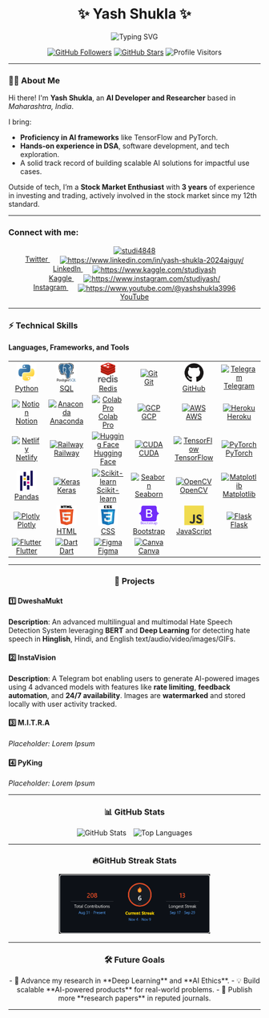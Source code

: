 <h1 align="center">✨ Yash Shukla ✨</h1>

<p align="center">
    <img src="https://readme-typing-svg.herokuapp.com?font=Fira+Code&size=24&duration=3000&pause=1000&color=00FFFF&center=true&width=600&lines=AI+Developer+and+Researcher;Creating+Solutions+for+a+Smarter+Tomorrow" alt="Typing SVG">
</p>

<p align="center">
    <a href="https://github.com/StudiYash"><img src="https://img.shields.io/github/followers/StudiYash?style=social" alt="GitHub Followers"></a>
    <a href="https://github.com/StudiYash"><img src="https://img.shields.io/github/stars/StudiYash?style=social" alt="GitHub Stars"></a>
    <img src="https://visitor-badge.laobi.icu/badge?page_id=StudiYash" alt="Profile Visitors">
</p>

---

### 👨‍💻 **About Me**
Hi there! I'm **Yash Shukla**, an **AI Developer and Researcher** based in *Maharashtra, India*.   

I bring:
- **Proficiency in AI frameworks** like TensorFlow and PyTorch.
- **Hands-on experience in DSA**, software development, and tech exploration.
- A solid track record of building scalable AI solutions for impactful use cases.

Outside of tech, I’m a **Stock Market Enthusiast** with **3 years** of experience in investing and trading, actively involved in the stock market since my 12th standard.

---

<h3>Connect with me:</h3>
<p align="center">
  <a href="https://twitter.com/studi4848" target="blank">
    <img align="center" src="https://raw.githubusercontent.com/rahuldkjain/github-profile-readme-generator/master/src/images/icons/Social/twitter.svg" alt="studi4848" height="40" width="40" />
    <br />Twitter
  </a>&nbsp;&nbsp;&nbsp;&nbsp;
  <a href="https://linkedin.com/in/https://www.linkedin.com/in/yash-shukla-2024aiguy/" target="blank">
    <img align="center" src="https://raw.githubusercontent.com/rahuldkjain/github-profile-readme-generator/master/src/images/icons/Social/linked-in-alt.svg" alt="https://www.linkedin.com/in/yash-shukla-2024aiguy/" height="40" width="40" />
    <br />LinkedIn
  </a>&nbsp;&nbsp;&nbsp;&nbsp;
  <a href="https://kaggle.com/https://www.kaggle.com/studiyash" target="blank">
    <img align="center" src="https://raw.githubusercontent.com/rahuldkjain/github-profile-readme-generator/master/src/images/icons/Social/kaggle.svg" alt="https://www.kaggle.com/studiyash" height="40" width="40" />
    <br />Kaggle
  </a>&nbsp;&nbsp;&nbsp;&nbsp;
  <a href="https://instagram.com/https://www.instagram.com/studiyash/" target="blank">
    <img align="center" src="https://raw.githubusercontent.com/rahuldkjain/github-profile-readme-generator/master/src/images/icons/Social/instagram.svg" alt="https://www.instagram.com/studiyash/" height="40" width="40" />
    <br />Instagram
  </a>&nbsp;&nbsp;&nbsp;&nbsp;
  <a href="https://www.youtube.com/c/https://www.youtube.com/@yashshukla3996" target="blank">
    <img align="center" src="https://raw.githubusercontent.com/rahuldkjain/github-profile-readme-generator/master/src/images/icons/Social/youtube.svg" alt="https://www.youtube.com/@yashshukla3996" height="40" width="40" />
    <br />YouTube
  </a>
</p>

---

<h3 align="left">⚡ Technical Skills</h3>
<h4 align="left">Languages, Frameworks, and Tools</h4>

<div align="center">
  <table>
    <!-- Row 1 -->
    <tr>
      <td align="center" width="96">
        <a href="https://www.python.org" target="_blank">
          <img src="https://raw.githubusercontent.com/devicons/devicon/master/icons/python/python-original.svg" alt="Python" width="40" height="40" />
          <br>Python
        </a>
      </td>
      <td align="center" width="96">
        <a href="https://www.postgresql.org" target="_blank">
          <img src="https://raw.githubusercontent.com/devicons/devicon/master/icons/postgresql/postgresql-original-wordmark.svg" alt="SQL" width="40" height="40" />
          <br>SQL
        </a>
      </td>
      <td align="center" width="96">
        <a href="https://redis.io" target="_blank">
          <img src="https://raw.githubusercontent.com/devicons/devicon/master/icons/redis/redis-original-wordmark.svg" alt="Redis" width="40" height="40" />
          <br>Redis
        </a>
      </td>
      <td align="center" width="96">
        <a href="https://git-scm.com/" target="_blank">
          <img src="https://www.vectorlogo.zone/logos/git-scm/git-scm-icon.svg" alt="Git" width="40" height="40" />
          <br>Git
        </a>
      </td>
      <td align="center" width="96">
        <a href="https://github.com" target="_blank">
          <img src="https://raw.githubusercontent.com/devicons/devicon/master/icons/github/github-original.svg" alt="GitHub" width="40" height="40" />
          <br>GitHub
        </a>
      </td>
      <td align="center" width="96">
        <a href="https://telegram.org/" target="_blank">
          <img src="https://www.vectorlogo.zone/logos/telegram/telegram-icon.svg" alt="Telegram" width="40" height="40" />
          <br>Telegram
        </a>
      </td>
    </tr>
    <!-- Row 2 -->
    <tr>
      <td align="center" width="96">
        <a href="https://www.notion.so" target="_blank">
          <img src="https://upload.wikimedia.org/wikipedia/commons/4/45/Notion_app_logo.png" alt="Notion" width="40" height="40" />
          <br>Notion
        </a>
      </td>
      <td align="center" width="96">
        <a href="https://www.anaconda.com" target="_blank">
          <img src="https://www.vectorlogo.zone/logos/anaconda/anaconda-icon.svg" alt="Anaconda" width="40" height="40" />
          <br>Anaconda
        </a>
      </td>
      <td align="center" width="96">
        <a href="https://colab.research.google.com" target="_blank">
          <img src="https://www.vectorlogo.zone/logos/google_colab/google_colab-icon.svg" alt="Colab Pro" width="40" height="40" />
          <br>Colab Pro
        </a>
      </td>
      <td align="center" width="96">
        <a href="https://cloud.google.com" target="_blank">
          <img src="https://www.vectorlogo.zone/logos/google_cloud/google_cloud-icon.svg" alt="GCP" width="40" height="40" />
          <br>GCP
        </a>
      </td>
      <td align="center" width="96">
        <a href="https://aws.amazon.com/" target="_blank">
          <img src="https://www.vectorlogo.zone/logos/amazon_aws/amazon_aws-icon.svg" alt="AWS" width="40" height="40" />
          <br>AWS
        </a>
      </td>
      <td align="center" width="96">
        <a href="https://www.heroku.com" target="_blank">
          <img src="https://www.vectorlogo.zone/logos/heroku/heroku-icon.svg" alt="Heroku" width="40" height="40" />
          <br>Heroku
        </a>
      </td>
    </tr>
    <!-- Row 3 -->
    <tr>
      <td align="center" width="96">
        <a href="https://www.netlify.com" target="_blank">
          <img src="https://www.vectorlogo.zone/logos/netlify/netlify-icon.svg" alt="Netlify" width="40" height="40" />
          <br>Netlify
        </a>
      </td>
      <td align="center" width="96">
        <a href="https://railway.app" target="_blank">
          <img src="https://railway.app/brand/logo-light.png" alt="Railway" width="40" height="40" />
          <br>Railway
        </a>
      </td>
      <td align="center" width="96">
        <a href="https://huggingface.co" target="_blank">
          <img src="https://huggingface.co/front/assets/huggingface_logo.svg" alt="Hugging Face" width="40" height="40" />
          <br>Hugging Face
        </a>
      </td>
      <td align="center" width="96">
        <a href="https://developer.nvidia.com/cuda-zone" target="_blank">
          <img src="https://www.vectorlogo.zone/logos/nvidia/nvidia-icon.svg" alt="CUDA" width="40" height="40" />
          <br>CUDA
        </a>
      </td>
      <td align="center" width="96">
        <a href="https://www.tensorflow.org" target="_blank">
          <img src="https://www.vectorlogo.zone/logos/tensorflow/tensorflow-icon.svg" alt="TensorFlow" width="40" height="40" />
          <br>TensorFlow
        </a>
      </td>
      <td align="center" width="96">
        <a href="https://pytorch.org" target="_blank">
          <img src="https://www.vectorlogo.zone/logos/pytorch/pytorch-icon.svg" alt="PyTorch" width="40" height="40" />
          <br>PyTorch
        </a>
      </td>
    </tr>
    <!-- Row 4 -->
    <tr>
      <td align="center" width="96">
        <a href="https://pandas.pydata.org" target="_blank">
          <img src="https://raw.githubusercontent.com/devicons/devicon/master/icons/pandas/pandas-original.svg" alt="Pandas" width="40" height="40" />
          <br>Pandas
        </a>
      </td>
      <td align="center" width="96">
        <a href="https://keras.io" target="_blank">
          <img src="https://www.vectorlogo.zone/logos/kerasio/kerasio-icon.svg" alt="Keras" width="40" height="40" />
          <br>Keras
        </a>
      </td>
      <td align="center" width="96">
        <a href="https://scikit-learn.org" target="_blank">
          <img src="https://upload.wikimedia.org/wikipedia/commons/0/05/Scikit_learn_logo_small.svg" alt="Scikit-learn" width="40" height="40" />
          <br>Scikit-learn
        </a>
      </td>
      <td align="center" width="96">
        <a href="https://seaborn.pydata.org" target="_blank">
          <img src="https://seaborn.pydata.org/_images/logo-mark-lightbg.svg" alt="Seaborn" width="40" height="40" />
          <br>Seaborn
        </a>
      </td>
      <td align="center" width="96">
        <a href="https://opencv.org" target="_blank">
          <img src="https://www.vectorlogo.zone/logos/opencv/opencv-icon.svg" alt="OpenCV" width="40" height="40" />
          <br>OpenCV
        </a>
      </td>
      <td align="center" width="96">
        <a href="https://matplotlib.org" target="_blank">
          <img src="https://upload.wikimedia.org/wikipedia/commons/8/84/Matplotlib_icon.svg" alt="Matplotlib" width="40" height="40" />
          <br>Matplotlib
        </a>
      </td>
    </tr>
    <!-- Row 5 -->
    <tr>
      <td align="center" width="96">
        <a href="https://plotly.com" target="_blank">
          <img src="https://images.plot.ly/logo/new-branding/plotly-logomark.png" alt="Plotly" width="40" height="40" />
          <br>Plotly
        </a>
      </td>
      <td align="center" width="96">
        <a href="https://www.w3.org/html/" target="_blank">
          <img src="https://raw.githubusercontent.com/devicons/devicon/master/icons/html5/html5-original-wordmark.svg" alt="HTML" width="40" height="40" />
          <br>HTML
        </a>
      </td>
      <td align="center" width="96">
        <a href="https://www.w3schools.com/css/" target="_blank">
          <img src="https://raw.githubusercontent.com/devicons/devicon/master/icons/css3/css3-original-wordmark.svg" alt="CSS" width="40" height="40" />
          <br>CSS
        </a>
      </td>
      <td align="center" width="96">
        <a href="https://getbootstrap.com" target="_blank">
          <img src="https://raw.githubusercontent.com/devicons/devicon/master/icons/bootstrap/bootstrap-plain-wordmark.svg" alt="Bootstrap" width="40" height="40" />
          <br>Bootstrap
        </a>
      </td>
      <td align="center" width="96">
        <a href="https://developer.mozilla.org/en-US/docs/Web/JavaScript" target="_blank">
          <img src="https://raw.githubusercontent.com/devicons/devicon/master/icons/javascript/javascript-original.svg" alt="JavaScript" width="40" height="40" />
          <br>JavaScript
        </a>
      </td>
      <td align="center" width="96">
        <a href="https://flask.palletsprojects.com/" target="_blank">
          <img src="https://www.vectorlogo.zone/logos/pocoo_flask/pocoo_flask-icon.svg" alt="Flask" width="40" height="40" />
          <br>Flask
        </a>
      </td>
    </tr>
    <!-- Row 6 -->
    <tr>
      <td align="center" width="96">
        <a href="https://flutter.dev" target="_blank">
          <img src="https://www.vectorlogo.zone/logos/flutterio/flutterio-icon.svg" alt="Flutter" width="40" height="40" />
          <br>Flutter
        </a>
      </td>
      <td align="center" width="96">
        <a href="https://dart.dev" target="_blank">
          <img src="https://www.vectorlogo.zone/logos/dartlang/dartlang-icon.svg" alt="Dart" width="40" height="40" />
          <br>Dart
        </a>
      </td>
      <td align="center" width="96">
        <a href="https://www.figma.com" target="_blank">
          <img src="https://www.vectorlogo.zone/logos/figma/figma-icon.svg" alt="Figma" width="40" height="40" />
          <br>Figma
        </a>
      </td>
      <td align="center" width="96">
        <a href="https://www.canva.com" target="_blank">
          <img src="https://www.vectorlogo.zone/logos/canva/canva-icon.svg" alt="Canva" width="40" height="40" />
          <br>Canva
        </a>
      </td>
    </tr>
  </table>
</div>


---

<h3 align="center">🚀 Projects</h3>

#### **1️⃣ DweshaMukt**
**Description**: An advanced multilingual and multimodal Hate Speech Detection System leveraging **BERT** and **Deep Learning** for detecting hate speech in **Hinglish**, Hindi, and English text/audio/video/images/GIFs.

#### **2️⃣ InstaVision**
**Description**: A Telegram bot enabling users to generate AI-powered images using 4 advanced models with features like **rate limiting**, **feedback automation**, and **24/7 availability**. Images are **watermarked** and stored locally with user activity tracked.

#### **3️⃣ M.I.T.R.A**
*Placeholder: Lorem Ipsum*

#### **4️⃣ PyKing**
*Placeholder: Lorem Ipsum*

---

<h3 align="center">📊 GitHub Stats</h3>

<div align="center">

<!-- GitHub Stats -->
<img src="https://github-readme-stats.vercel.app/api?username=studiyash&show_icons=true&theme=radical&cache_seconds=86400" alt="GitHub Stats" style="width: 60%; margin-right: 2%;" />

<!-- Top Languages -->
<img src="https://github-readme-stats.vercel.app/api/top-langs?username=studiyash&show_icons=true&locale=en&layout=compact&theme=radical&cache_seconds=86400" alt="Top Languages" style="width: 60%;" />

</div>

---

<h3 align="center">🔥GitHub Streak Stats</h3>

<p align="center">
  <img src="https://github.com/StudiYash/StudiYash/blob/main/GitHub%20Statistics/Github%20Statistics%2009_11_24_23_20.png" alt="GitHub Statistics" style="width: 60%;">
</p>

---

<h3 align="center">🛠️ Future Goals</h3>
<div align="center">
- 🌟 Advance my research in **Deep Learning** and **AI Ethics**.  
- 💡 Build scalable **AI-powered products** for real-world problems.  
- 📜 Publish more **research papers** in reputed journals.
</div>

---

